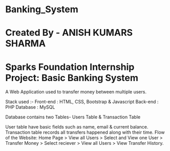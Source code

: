 # Banking_System
# Created By - ANISH KUMARS SHARMA
# Sparks Foundation Internship Project: Basic Banking System


A Web Application used to transfer money between multiple users.

Stack used :- Front-end : HTML, CSS, Bootstrap & Javascript Back-end : PHP Database : MySQL

Database contains two Tables- Users Table & Transaction Table

User table have basic fields such as name, email & current balance.
Transaction table records all transfers happened along with their time.
Flow of the Website: Home Page > View all Users > Select and View one User > Transfer Money > Select reciever > View all Users > View Transfer History.
